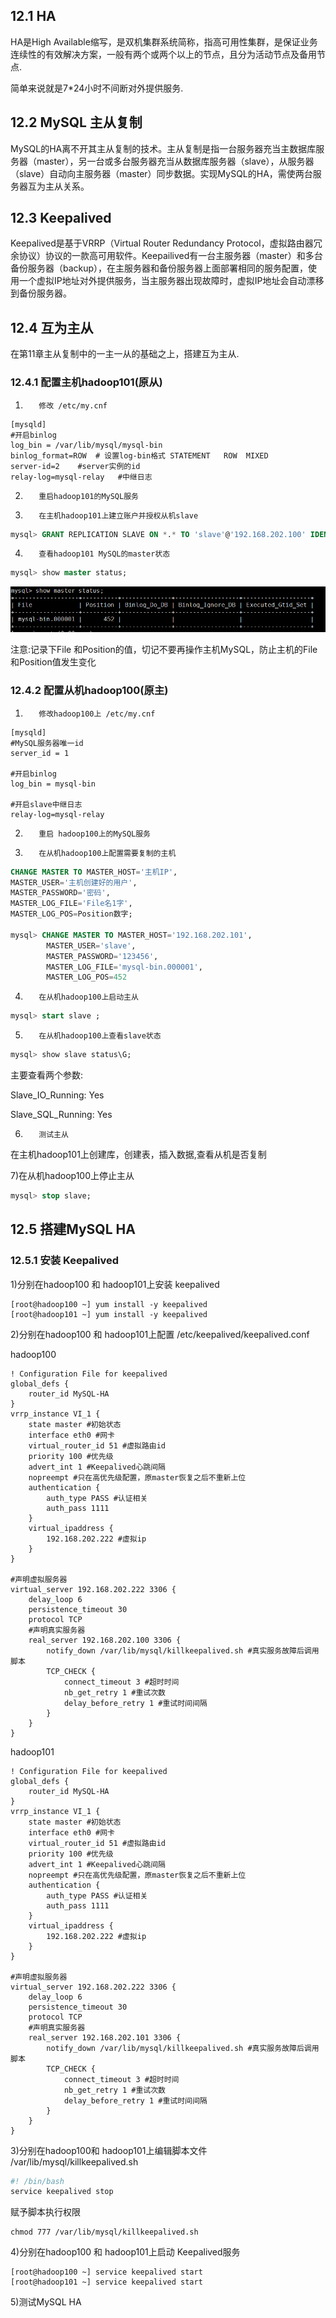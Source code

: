 ## 12.1 HA

HA是High Available缩写，是双机集群系统简称，指高可用性集群，是保证业务连续性的有效解决方案，一般有两个或两个以上的节点，且分为活动节点及备用节点.

简单来说就是7*24小时不间断对外提供服务.

## 12.2 MySQL 主从复制

MySQL的HA离不开其主从复制的技术。主从复制是指一台服务器充当主数据库服务器（master），另一台或多台服务器充当从数据库服务器（slave），从服务器（slave）自动向主服务器（master）同步数据。实现MySQL的HA，需使两台服务器互为主从关系。

## 12.3 Keepalived

Keepalived是基于VRRP（Virtual Router Redundancy Protocol，虚拟路由器冗余协议）协议的一款高可用软件。Keepailived有一台主服务器（master）和多台备份服务器（backup），在主服务器和备份服务器上面部署相同的服务配置，使用一个虚拟IP地址对外提供服务，当主服务器出现故障时，虚拟IP地址会自动漂移到备份服务器。

## 12.4 互为主从

在第11章主从复制中的一主一从的基础之上，搭建互为主从.

### 12.4.1 配置主机hadoop101(原从)

1) ```
      修改 /etc/my.cnf
   ```

```shell
[mysqld]
#开启binlog
log_bin = /var/lib/mysql/mysql-bin
binlog_format=ROW  # 设置log-bin格式 STATEMENT   ROW  MIXED
server-id=2    #server实例的id
relay-log=mysql-relay   #中继日志
```

2) ```
      重启hadoop101的MySQL服务
   ```
3) ```
      在主机hadoop101上建立账户并授权从机slave
   ```

```sql
mysql> GRANT REPLICATION SLAVE ON *.* TO 'slave'@'192.168.202.100' IDENTIFIED BY '123456';
```

4) ```
      查看hadoop101 MySQL的master状态
   ```

```sql
mysql> show master status;
```

![image-20200812023507808](assets/image-20200812023507808.png)

注意:记录下File 和Position的值，切记不要再操作主机MySQL，防止主机的File和Position值发生变化

### 12.4.2 配置从机hadoop100(原主)

1) ```
      修改hadoop100上 /etc/my.cnf
   ```

```shell
[mysqld]
#MySQL服务器唯一id
server_id = 1

#开启binlog
log_bin = mysql-bin

#开启slave中继日志
relay-log=mysql-relay
```

2) ```
      重启 hadoop100上的MySQL服务
   ```
3) ```
      在从机hadoop100上配置需要复制的主机
   ```

```sql
CHANGE MASTER TO MASTER_HOST='主机IP',
MASTER_USER='主机创建好的用户',
MASTER_PASSWORD='密码',
MASTER_LOG_FILE='File名1字',
MASTER_LOG_POS=Position数字;

mysql> CHANGE MASTER TO MASTER_HOST='192.168.202.101',
        MASTER_USER='slave',
        MASTER_PASSWORD='123456',
        MASTER_LOG_FILE='mysql-bin.000001',
        MASTER_LOG_POS=452
```

4) ```
      在从机hadoop100上启动主从
   ```

```sql
mysql> start slave ;
```

5) ```
      在从机hadoop100上查看slave状态
   ```

```sql
mysql> show slave status\G;
```

主要查看两个参数:

Slave_IO_Running: Yes

Slave_SQL_Running: Yes

6) ```
      测试主从
   ```

在主机hadoop101上创建库，创建表，插入数据,查看从机是否复制

7)在从机hadoop100上停止主从

```sql
mysql> stop slave;
```

## 12.5 搭建MySQL HA

### 12.5.1 安装 Keepalived

1)分别在hadoop100 和 hadoop101上安装 keepalived

```shell
[root@hadoop100 ~] yum install -y keepalived
[root@hadoop101 ~] yum install -y keepalived
```

2)分别在hadoop100 和 hadoop101上配置 /etc/keepalived/keepalived.conf

hadoop100

```shell
! Configuration File for keepalived
global_defs {
    router_id MySQL-HA
}
vrrp_instance VI_1 {
    state master #初始状态
    interface eth0 #网卡
    virtual_router_id 51 #虚拟路由id
    priority 100 #优先级
    advert_int 1 #Keepalived心跳间隔
    nopreempt #只在高优先级配置，原master恢复之后不重新上位
    authentication {
        auth_type PASS #认证相关
        auth_pass 1111
    }
    virtual_ipaddress {
        192.168.202.222 #虚拟ip
    }
} 

#声明虚拟服务器
virtual_server 192.168.202.222 3306 {
    delay_loop 6
    persistence_timeout 30
    protocol TCP
    #声明真实服务器
    real_server 192.168.202.100 3306 {
        notify_down /var/lib/mysql/killkeepalived.sh #真实服务故障后调用脚本
        TCP_CHECK {
            connect_timeout 3 #超时时间
            nb_get_retry 1 #重试次数
            delay_before_retry 1 #重试时间间隔
        }
    }
}
```

hadoop101

```shell
! Configuration File for keepalived
global_defs {
    router_id MySQL-HA
}
vrrp_instance VI_1 {
    state master #初始状态
    interface eth0 #网卡
    virtual_router_id 51 #虚拟路由id
    priority 100 #优先级
    advert_int 1 #Keepalived心跳间隔
    nopreempt #只在高优先级配置，原master恢复之后不重新上位
    authentication {
        auth_type PASS #认证相关
        auth_pass 1111
    }
    virtual_ipaddress {
        192.168.202.222 #虚拟ip
    }
} 

#声明虚拟服务器
virtual_server 192.168.202.222 3306 {
    delay_loop 6
    persistence_timeout 30
    protocol TCP
    #声明真实服务器
    real_server 192.168.202.101 3306 {
        notify_down /var/lib/mysql/killkeepalived.sh #真实服务故障后调用脚本
        TCP_CHECK {
            connect_timeout 3 #超时时间
            nb_get_retry 1 #重试次数
            delay_before_retry 1 #重试时间间隔
        }
    }
}
```

3)分别在hadoop100和 hadoop101上编辑脚本文件 /var/lib/mysql/killkeepalived.sh

```sh
#! /bin/bash
service keepalived stop
```

赋予脚本执行权限

```shell
chmod 777 /var/lib/mysql/killkeepalived.sh
```

4)分别在hadoop100 和 hadoop101上启动 Keepalived服务

```shell
[root@hadoop100 ~] service keepalived start 
[root@hadoop101 ~] service keepalived start 
```

5)测试MySQL HA